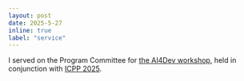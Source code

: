 ```yaml
---
layout: post
date: 2025-5-27
inline: true
label: "service"
---
```


I served on the Program Committee for [the AI4Dev workshop](https://ornl.github.io/events/AI4Dev-ICPP-2025/), held in conjunction with [ICPP 2025](https://icpp2025.sdsc.edu/).